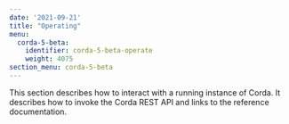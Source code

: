 ```yaml
---
date: '2021-09-21'
title: "Operating"
menu:
  corda-5-beta:
    identifier: corda-5-beta-operate
    weight: 4075
section_menu: corda-5-beta
---
```

This section describes how to interact with a running instance of Corda. It describes how to invoke the Corda REST API and links to the reference documentation.
